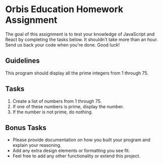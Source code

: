 # **Orbis Education Homework Assignment**

The goal of this assignment is to test your knowledge of JavaScript and React by completing the tasks below. It shouldn't take more than an hour. Send us back your code when you're done. Good luck!

## **Guidelines**

This program should display all the prime integers from 1 through 75.

## **Tasks**

1. Create a list of numbers from 1 through 75.
2. If one of these numbers is prime, display the number.
3. If the number is not prime, do nothing.

## **Bonus Tasks**

- Please provide documentation on how you built your program and explain your reasoning.
- Add any extra design elements or formatting you see fit.
- Feel free to add any other functionality or extend this project.
